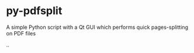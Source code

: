 # py-pdfsplit
A simple Python script with a Qt GUI which performs quick pages-splitting on PDF files

..
